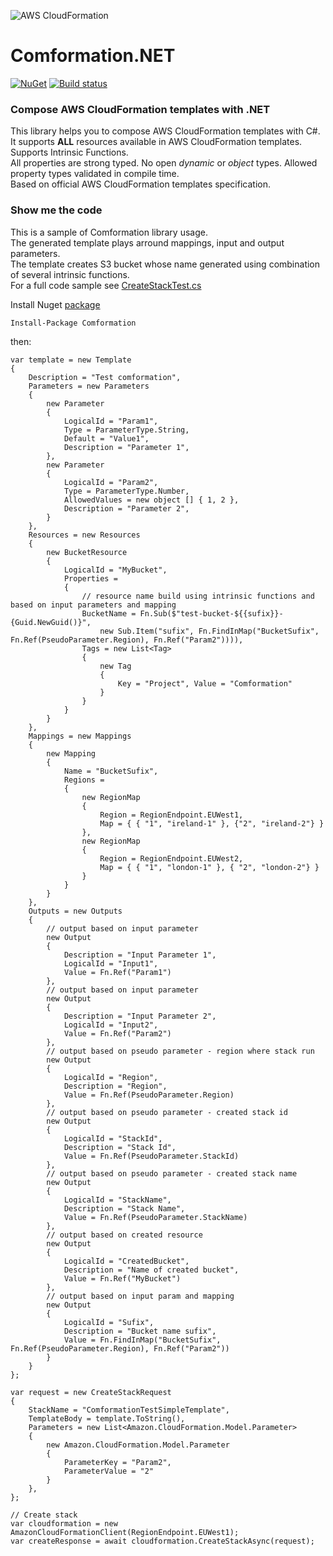![AWS CloudFormation](logo.png)
# Comformation.NET
[![NuGet](https://img.shields.io/nuget/v/Comformation.svg)](https://www.nuget.org/packages/Comformation/) 
[![Build status](https://ci.appveyor.com/api/projects/status/qnvb9pkepbu4lrqq/branch/master?svg=true)](https://ci.appveyor.com/project/stanb/comformation/branch/master)

### Compose AWS CloudFormation templates with .NET

This library helps you to compose AWS CloudFormation templates with C#.  
It supports __ALL__ resources available in AWS CloudFormation templates.  
Supports Intrinsic Functions.  
All properties are strong typed. No open _dynamic_ or _object_ types. Allowed property types validated in compile time.  
Based on official AWS CloudFormation templates specification.  

### Show me the code
This is a sample of Comformation library usage.  
The generated template plays arround mappings, input and output parameters.  
The template creates S3 bucket whose name generated using combination of several intrinsic functions.  
For a full code sample see [CreateStackTest.cs](src/Comformation.Tests/CreateStackTest.cs)

Install Nuget [package](https://www.nuget.org/packages/Comformation/)
```
Install-Package Comformation
```
then:
```charp
var template = new Template
{
    Description = "Test comformation",
    Parameters = new Parameters
    {
        new Parameter
        {
            LogicalId = "Param1",
            Type = ParameterType.String,
            Default = "Value1",
            Description = "Parameter 1",
        },
        new Parameter
        {
            LogicalId = "Param2",
            Type = ParameterType.Number,
            AllowedValues = new object [] { 1, 2 },
            Description = "Parameter 2",
        }
    },
    Resources = new Resources
    {
        new BucketResource
        {
            LogicalId = "MyBucket",
            Properties =
            {
                // resource name build using intrinsic functions and based on input parameters and mapping
                BucketName = Fn.Sub($"test-bucket-${{sufix}}-{Guid.NewGuid()}",
                    new Sub.Item("sufix", Fn.FindInMap("BucketSufix", Fn.Ref(PseudoParameter.Region), Fn.Ref("Param2")))),
                Tags = new List<Tag>
                {
                    new Tag
                    {
                        Key = "Project", Value = "Comformation"
                    }
                }
            }
        }
    },
    Mappings = new Mappings
    {
        new Mapping
        {
            Name = "BucketSufix",
            Regions =
            {
                new RegionMap
                {
                    Region = RegionEndpoint.EUWest1,
                    Map = { { "1", "ireland-1" }, {"2", "ireland-2"} }
                },
                new RegionMap
                {
                    Region = RegionEndpoint.EUWest2,
                    Map = { { "1", "london-1" }, { "2", "london-2"} }
                }
            }
        }
    },
    Outputs = new Outputs
    {
        // output based on input parameter
        new Output
        {
            Description = "Input Parameter 1",
            LogicalId = "Input1",
            Value = Fn.Ref("Param1")
        },
        // output based on input parameter
        new Output
        {
            Description = "Input Parameter 2",
            LogicalId = "Input2",
            Value = Fn.Ref("Param2")
        },
        // output based on pseudo parameter - region where stack run
        new Output
        {
            LogicalId = "Region",
            Description = "Region",
            Value = Fn.Ref(PseudoParameter.Region)
        },
        // output based on pseudo parameter - created stack id
        new Output
        {
            LogicalId = "StackId",
            Description = "Stack Id",
            Value = Fn.Ref(PseudoParameter.StackId)
        },
        // output based on pseudo parameter - created stack name
        new Output
        {
            LogicalId = "StackName",
            Description = "Stack Name",
            Value = Fn.Ref(PseudoParameter.StackName)
        },
        // output based on created resource
        new Output
        {
            LogicalId = "CreatedBucket",
            Description = "Name of created bucket",
            Value = Fn.Ref("MyBucket")
        },
        // output based on input param and mapping
        new Output
        {
            LogicalId = "Sufix",
            Description = "Bucket name sufix",
            Value = Fn.FindInMap("BucketSufix", Fn.Ref(PseudoParameter.Region), Fn.Ref("Param2"))
        }
    }
};

var request = new CreateStackRequest
{
    StackName = "ComformationTestSimpleTemplate",
    TemplateBody = template.ToString(),
    Parameters = new List<Amazon.CloudFormation.Model.Parameter>
    {
        new Amazon.CloudFormation.Model.Parameter
        {
            ParameterKey = "Param2",
            ParameterValue = "2"
        }
    },
};

// Create stack
var cloudformation = new AmazonCloudFormationClient(RegionEndpoint.EUWest1);
var createResponse = await cloudformation.CreateStackAsync(request);
```

